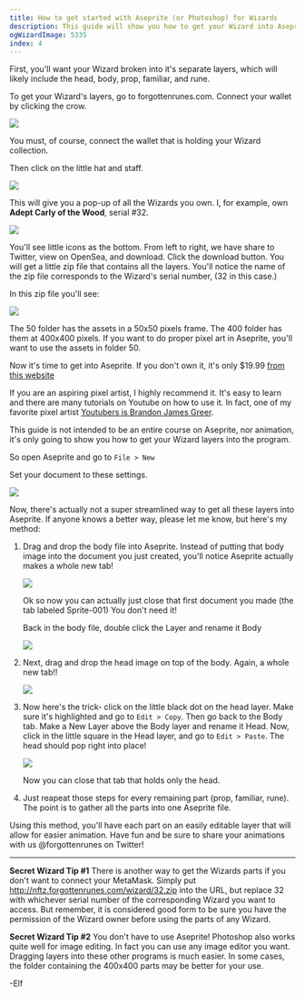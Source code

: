 ```yaml
---
title: How to get started with Aseprite (or Photoshop) for Wizards
description: This guide will show you how to get your Wizard into Aseprite to use for art remixes, animation, or anything Aseprite will allow you to do.
ogWizardImage: 5335
index: 4
---
```


First, you'll want your Wizard broken into it's separate layers, which will likely include the head, body, prop, familiar, and rune.

To get your Wizard's layers, go to forgottenrunes.com. Connect your wallet by clicking the crow.

![](https://i.imgur.com/Mm2nFNW.png)

You must, of course, connect the wallet that is holding your Wizard collection.

Then click on the little hat and staff.

![](https://i.imgur.com/6kUQgED.png)

This will give you a pop-up of all the Wizards you own. I, for example, own **Adept Carly of the Wood**, serial #32.

![](https://i.imgur.com/8dIDwkv.png)

You'll see little icons as the bottom. From left to right, we have share to Twitter, view on OpenSea, and download. Click the download button. You will get a little zip file that contains all the layers. You'll notice the name of the zip file corresponds to the Wizard's serial number, (32 in this case.)

In this zip file you'll see:

![](https://i.imgur.com/wPjxtXu.png)

The 50 folder has the assets in a 50x50 pixels frame. The 400 folder has them at 400x400 pixels. If you want to do proper pixel art in Aseprite, you'll want to use the assets in folder 50.

Now it's time to get into Aseprite. If you don't own it, it's only $19.99 [from this website](https://www.aseprite.org)

If you are an aspiring pixel artist, I highly recommend it. It's easy to learn and there are many tutorials on Youtube on how to use it. In fact, one of my favorite pixel artist [Youtubers is Brandon James Greer](https://www.youtube.com/c/BJGpixel/videos).

This guide is not intended to be an entire course on Aseprite, nor animation, it's only going to show you how to get your Wizard layers into the program.

So open Aseprite and go to `File > New`

Set your document to these settings.

![](https://i.imgur.com/37Bi6pp.png)

Now, there's actually not a super streamlined way to get all these layers into Aseprite. If anyone knows a better way, please let me know, but here's my method:

1. Drag and drop the body file into Aseprite. Instead of putting that body image into the document you just created, you'll notice Aseprite actually makes a whole new tab!

   ![](https://i.imgur.com/iBsrNm0.png)

   Ok so now you can actually just close that first document you made (the tab labeled Sprite-001) You don't need it!

   Back in the body file, double click the Layer and rename it Body

   ![](https://i.imgur.com/YmwUlxA.png)

2. Next, drag and drop the head image on top of the body. Again, a whole new tab!!

   ![](https://i.imgur.com/kxKZthO.png)

3. Now here's the trick- click on the little black dot on the head layer. Make sure it's highlighted and go to `Edit > Copy`. Then go back to the Body tab. Make a New Layer above the Body layer and rename it Head. Now, click in the little square in the Head layer, and go to `Edit > Paste`. The head should pop right into place!

   ![](https://i.imgur.com/ID8us8V.png)

   Now you can close that tab that holds only the head.

4. Just reapeat those steps for every remaining part (prop, familiar, rune). The point is to gather all the parts into one Aseprite file.

Using this method, you'll have each part on an easily editable layer that will allow for easier animation. Have fun and be sure to share your animations with us @forgottenrunes on Twitter!

---

**Secret Wizard Tip #1**
There is another way to get the Wizards parts if you don't want to connect your MetaMask. Simply put http://nftz.forgottenrunes.com/wizard/32.zip into the URL, but replace 32 with whichever serial number of the corresponding Wizard you want to access. But remember, it is considered good form to be sure you have the permission of the Wizard owner before using the parts of any Wizard.

**Secret Wizard Tip #2**
You don't have to use Aseprite! Photoshop also works quite well for image editing. In fact you can use any image editor you want. Dragging layers into these other programs is much easier. In some cases, the folder containing the 400x400 parts may be better for your use.

-Elf
